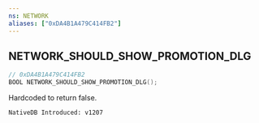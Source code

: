 ```yaml
---
ns: NETWORK
aliases: ["0xDA4B1A479C414FB2"]
---
```

## NETWORK_SHOULD_SHOW_PROMOTION_DLG

```c
// 0xDA4B1A479C414FB2
BOOL NETWORK_SHOULD_SHOW_PROMOTION_DLG();
```

Hardcoded to return false.

```
NativeDB Introduced: v1207
```

